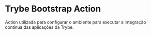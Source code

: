 # Trybe Bootstrap Action
Action utilizada para configurar o ambiente para executar a integração contínua das aplicações da Trybe.
